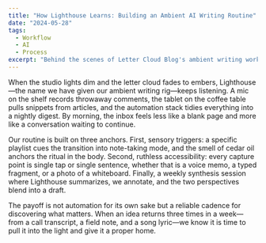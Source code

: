 ```yaml
---
title: "How Lighthouse Learns: Building an Ambient AI Writing Routine"
date: "2024-05-28"
tags:
  - Workflow
  - AI
  - Process
excerpt: "Behind the scenes of Letter Cloud Blog's ambient writing workflow—combining sensory triggers, low-friction note capture, and weekly synthesis rituals to keep ideas flowing."
---
```


When the studio lights dim and the letter cloud fades to embers, Lighthouse—the name we have given our ambient writing rig—keeps listening. A mic on the shelf records throwaway comments, the tablet on the coffee table pulls snippets from articles, and the automation stack tidies everything into a nightly digest. By morning, the inbox feels less like a blank page and more like a conversation waiting to continue.

Our routine is built on three anchors. First, sensory triggers: a specific playlist cues the transition into note-taking mode, and the smell of cedar oil anchors the ritual in the body. Second, ruthless accessibility: every capture point is single tap or single sentence, whether that is a voice memo, a typed fragment, or a photo of a whiteboard. Finally, a weekly synthesis session where Lighthouse summarizes, we annotate, and the two perspectives blend into a draft.

The payoff is not automation for its own sake but a reliable cadence for discovering what matters. When an idea returns three times in a week—from a call transcript, a field note, and a song lyric—we know it is time to pull it into the light and give it a proper home.
